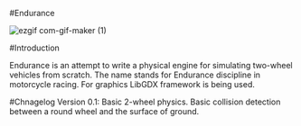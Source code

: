 #Endurance

![ezgif com-gif-maker (1)](https://user-images.githubusercontent.com/66104180/169362165-41ff214f-17e5-40f7-b73b-81deade45857.gif)

#Introduction

Endurance is an attempt to write a physical engine for simulating two-wheel vehicles from scratch. The name stands for Endurance discipline in motorcycle racing.
For graphics LibGDX framework is being used. 

#Chnagelog
Version 0.1: Basic 2-wheel physics. Basic collision detection between a round wheel and the surface of ground.  
